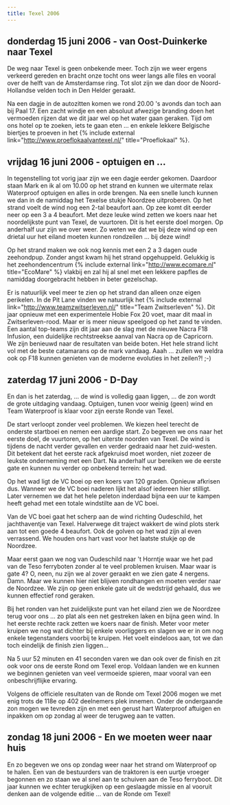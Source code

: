 ```yaml
---
title: Texel 2006
---
```


## donderdag 15 juni 2006 - van Oost-Duinkerke naar Texel

De weg naar Texel is geen onbekende meer. Toch zijn we weer ergens verkeerd gereden en bracht onze tocht ons weer langs alle files en vooral over de helft van de Amsterdamse ring. Tot slot zijn we dan door de Noord-Hollandse velden toch in Den Helder geraakt. 

Na een dagje in de autozitten komen we rond 20.00 's avonds dan toch aan bij Paal 17. Een zacht windje en een absoluut afwezige branding doen het vermoeden rijzen dat we dit jaar wel op het water gaan geraken. Tijd om ons hotel op te zoeken, iets te gaan eten ... en enkele lekkere Belgische biertjes te proeven in het {% include external link="http://www.proeflokaalvantexel.nl/" title="Proeflokaal" %}.

## vrijdag 16 juni 2006 - optuigen en ...

In tegenstelling tot vorig jaar zijn we een dagje eerder gekomen. Daardoor staan Mark en ik al om 10.00 op het strand en kunnen we uitermate relax Waterproof optuigen en alles in orde brengen. Na een snelle lunch kunnen we dan in de namiddag het Texelse stukje Noordzee uitproberen. Op het strand voelt de wind nog een 2-tal beaufort aan. Op zee komt dit eerder neer op een 3 a 4 beaufort. Met deze leuke wind zetten we koers naar het noordelijkste punt van Texel, de vuurtoren. Dit is het eerste doel morgen. Op anderhalf uur zijn we over weer. Zo weten we dat we bij deze wind op een drietal uur het eiland moeten kunnen rondzeilen ... bij deze wind!

Op het strand maken we ook nog kennis met een 2 a 3 dagen oude zeehondpup. Zonder angst kwam hij het strand opgehuppeld. Gelukkig is het zeehondencentrum {% include external link="http://www.ecomare.nl" title="EcoMare" %} vlakbij en zal hij al snel met een lekkere papfles de namiddag doorgebracht hebben in beter gezelschap.

Er is natuurlijk veel meer te zien op het strand dan alleen onze eigen perikelen. In de Pit Lane vinden we natuurlijk het {% include external link="http://www.teamzwitserleven.nl/" title="Team Zwitserleven" %}. Dit jaar opnieuw met een experimentele Hobie Fox 20 voet, maar dit maal in Zwitserleven-rood. Maar er is meer nieuw speelgoed op het zand te vinden. Een aantal top-teams zijn dit jaar aan de slag met de nieuwe Nacra F18 Infusion, een duidelijke rechtstreekse aanval van Nacra op de Capricorn. We zijn benieuwd naar de resultaten van beide boten. Het hele strand licht vol met de beste catamarans op de mark vandaag. Aaah ... zullen we weldra ook op F18 kunnen genieten van de moderne evoluties in het zeilen?! ;-)

## zaterdag 17 juni 2006 - D-Day

En dan is het zaterdag, ... de wind is volledig gaan liggen, ... de zon wordt de grote uitdaging vandaag. Optuigen, tunen voor weinig (geen) wind en Team Waterproof is klaar voor zijn eerste Ronde van Texel.

De start verloopt zonder veel problemen. We kiezen heel terecht de onderste startboei en nemen een aardige start. Zo begeven we ons naar het eerste doel, de vuurtoren, op het uiterste noorden van Texel. De wind is tijdens de nacht verder gevallen en verder gedraaid naar het zuid-westen. Dit betekent dat het eerste rack afgekruisd moet worden, niet zozeer de leukste onderneming met een Dart. Na anderhalf uur bereiken we de eerste gate en kunnen nu verder op onbekend terrein: het wad.

Op het wad ligt de VC boei op een koers van 120 graden. Opnieuw afkrisen dus. Wanneer we de VC boei naderen lijkt het alsof iedereen hier stilligt. Later vernemen we dat het hele peleton inderdaad bijna een uur te kampen heeft gehad met een totale windstilte aan de VC boei. 

Van de VC boei gaat het scherp aan de wind richting Oudeschild, het jachthaventje van Texel. Halverwege dit traject wakkert de wind plots sterk aan tot een goede 4 beaufort. Ook de golven op het wad zijn al even verrassend. We houden ons hart vast voor het laatste stukje op de Noordzee.

Maar eerst gaan we nog van Oudeschild naar 't Horntje waar we het pad van de Teso ferryboten zonder al te veel problemen kruisen. Maar waar is gate 4? O, neen, nu zijn we al zover geraakt en we zien gate 4 nergens. Damn. Maar we kunnen hier niet blijven rondhangen en moeten verder naar de Noordzee. We zijn op geen enkele gate uit de wedstrijd gehaald, dus we kunnen effectief rond geraken.

Bij het ronden van het zuidelijkste punt van het eiland zien we de Noordzee terug voor ons ... zo plat als een net gestreken laken en bijna geen wind. In het eerste rechte rack zetten we koers naar de finish. Meter voor meter kruipen we nog wat dichter bij enkele voorliggers en slagen we er in om nog enkele tegenstanders voorbij te kruipen. Het voelt eindeloos aan, tot we dan toch eindelijk de finish zien liggen...

Na 5 uur 52 minuten en 41 seconden varen we dan ook over de finish en zit ook voor ons de eerste Rond om Texel erop. Voldaan landen we en kunnen we beginnen genieten van veel vermoeide spieren, maar vooral van een onbeschrijflijke ervaring.

Volgens de officiele resultaten van de Ronde om Texel 2006 mogen we met enig trots de 118e op 402 deelnemers plek innemen. Onder de ondergaande zon mogen we tevreden zijn en met een gerust hart Waterproof aftuigen en inpakken om op zondag al weer de terugweg aan te vatten.

## zondag 18 juni 2006 - En we moeten weer naar huis

En zo begeven we ons op zondag weer naar het strand om Waterproof op te halen. Een van de bestuurders van de traktoren is een uurtje vroeger begonnen en zo staan we al snel aan te schuiven aan de Teso ferryboot. Dit jaar kunnen we echter terugkijken op een geslaagde missie en al vooruit denken aan de volgende editie ... van de Ronde om Texel!
